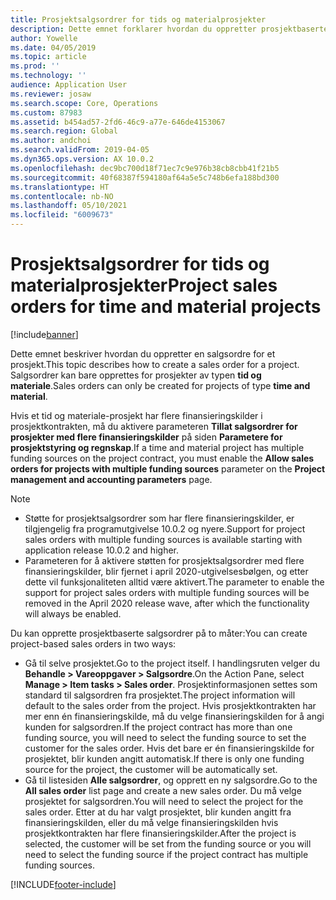 ```yaml
---
title: Prosjektsalgsordrer for tids og materialprosjekter
description: Dette emnet forklarer hvordan du oppretter prosjektbaserte salgsordrer for tids- og materialprosjekter.
author: Yowelle
ms.date: 04/05/2019
ms.topic: article
ms.prod: ''
ms.technology: ''
audience: Application User
ms.reviewer: josaw
ms.search.scope: Core, Operations
ms.custom: 87983
ms.assetid: b454ad57-2fd6-46c9-a77e-646de4153067
ms.search.region: Global
ms.author: andchoi
ms.search.validFrom: 2019-04-05
ms.dyn365.ops.version: AX 10.0.2
ms.openlocfilehash: dec9bc700d18f71ec7c9e976b38cb8cbb41f21b5
ms.sourcegitcommit: 40f68387f594180af64a5e5c748b6efa188bd300
ms.translationtype: HT
ms.contentlocale: nb-NO
ms.lasthandoff: 05/10/2021
ms.locfileid: "6009673"
---
```

# <a name="project-sales-orders-for-time-and-material-projects"></a><span data-ttu-id="7fe5c-103">Prosjektsalgsordrer for tids og materialprosjekter</span><span class="sxs-lookup"><span data-stu-id="7fe5c-103">Project sales orders for time and material projects</span></span>

[!include[banner](../includes/banner.md)]

<span data-ttu-id="7fe5c-104">Dette emnet beskriver hvordan du oppretter en salgsordre for et prosjekt.</span><span class="sxs-lookup"><span data-stu-id="7fe5c-104">This topic describes how to create a sales order for a project.</span></span> <span data-ttu-id="7fe5c-105">Salgsordrer kan bare opprettes for prosjekter av typen **tid og materiale**.</span><span class="sxs-lookup"><span data-stu-id="7fe5c-105">Sales orders can only be created for projects of type **time and material**.</span></span>

<span data-ttu-id="7fe5c-106">Hvis et tid og materiale-prosjekt har flere finansieringskilder i prosjektkontrakten, må du aktivere parameteren **Tillat salgsordrer for prosjekter med flere finansieringskilder** på siden **Parametere for prosjektstyring og regnskap**.</span><span class="sxs-lookup"><span data-stu-id="7fe5c-106">If a time and material project has multiple funding sources on the project contract, you must enable the **Allow sales orders for projects with multiple funding sources** parameter on the **Project management and accounting parameters** page.</span></span> 

> [!NOTE]
> - <span data-ttu-id="7fe5c-107">Støtte for prosjektsalgsordrer som har flere finansieringskilder, er tilgjengelig fra programutgivelse 10.0.2 og nyere.</span><span class="sxs-lookup"><span data-stu-id="7fe5c-107">Support for project sales orders with multiple funding sources is available starting with application release 10.0.2 and higher.</span></span>
> - <span data-ttu-id="7fe5c-108">Parameteren for å aktivere støtten for prosjektsalgsordrer med flere finansieringskilder, blir fjernet i april 2020-utgivelsesbølgen, og etter dette vil funksjonaliteten alltid være aktivert.</span><span class="sxs-lookup"><span data-stu-id="7fe5c-108">The parameter to enable the support for project sales orders with multiple funding sources will be removed in the April 2020 release wave, after which the functionality will always be enabled.</span></span>

<span data-ttu-id="7fe5c-109">Du kan opprette prosjektbaserte salgsordrer på to måter:</span><span class="sxs-lookup"><span data-stu-id="7fe5c-109">You can create project-based sales orders in two ways:</span></span>

- <span data-ttu-id="7fe5c-110">Gå til selve prosjektet.</span><span class="sxs-lookup"><span data-stu-id="7fe5c-110">Go to the project itself.</span></span> <span data-ttu-id="7fe5c-111">I handlingsruten velger du **Behandle > Vareoppgaver > Salgsordre**.</span><span class="sxs-lookup"><span data-stu-id="7fe5c-111">On the Action Pane, select **Manage > Item tasks > Sales order**.</span></span> <span data-ttu-id="7fe5c-112">Prosjektinformasjonen settes som standard til salgsordren fra prosjektet.</span><span class="sxs-lookup"><span data-stu-id="7fe5c-112">The project information will default to the sales order from the project.</span></span> <span data-ttu-id="7fe5c-113">Hvis prosjektkontrakten har mer enn én finansieringskilde, må du velge finansieringskilden for å angi kunden for salgsordren.</span><span class="sxs-lookup"><span data-stu-id="7fe5c-113">If the project contract has more than one funding source, you will need to select the funding source to set the customer for the sales order.</span></span> <span data-ttu-id="7fe5c-114">Hvis det bare er én finansieringskilde for prosjektet, blir kunden angitt automatisk.</span><span class="sxs-lookup"><span data-stu-id="7fe5c-114">If there is only one funding source for the project, the customer will be automatically set.</span></span>
- <span data-ttu-id="7fe5c-115">Gå til listesiden **Alle salgsordrer**, og opprett en ny salgsordre.</span><span class="sxs-lookup"><span data-stu-id="7fe5c-115">Go to the **All sales order** list page and create a new sales order.</span></span> <span data-ttu-id="7fe5c-116">Du må velge prosjektet for salgsordren.</span><span class="sxs-lookup"><span data-stu-id="7fe5c-116">You will need to select the project for the sales order.</span></span> <span data-ttu-id="7fe5c-117">Etter at du har valgt prosjektet, blir kunden angitt fra finansieringskilden, eller du må velge finansieringskilden hvis prosjektkontrakten har flere finansieringskilder.</span><span class="sxs-lookup"><span data-stu-id="7fe5c-117">After the project is selected, the customer will be set from the funding source or you will need to select the funding source if the project contract has multiple funding sources.</span></span>



[!INCLUDE[footer-include](../includes/footer-banner.md)]
